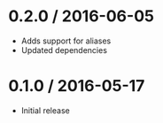 0.2.0 / 2016-06-05
==================

  * Adds support for aliases
  * Updated dependencies

0.1.0 / 2016-05-17
==================

  * Initial release
